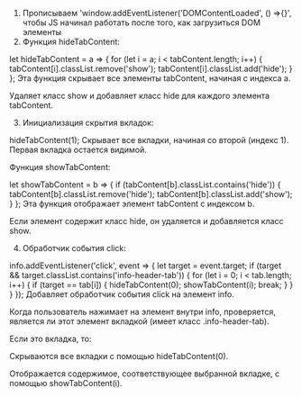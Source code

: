 1) Прописываем 'window.addEventListener('DOMContentLoaded', () =>{}', чтобы JS начинал работать после того, как загрузиться DOM элементы
2) Функция hideTabContent:

let hideTabContent = a => {
    for (let i = a; i < tabContent.length; i++) {
        tabContent[i].classList.remove('show');
        tabContent[i].classList.add('hide');
    }
};
Эта функция скрывает все элементы tabContent, начиная с индекса a.

Удаляет класс show и добавляет класс hide для каждого элемента tabContent.

3) Инициализация скрытия вкладок:

hideTabContent(1);
Скрывает все вкладки, начиная со второй (индекс 1). Первая вкладка остается видимой.

Функция showTabContent:

let showTabContent = b => {
    if (tabContent[b].classList.contains('hide')) {
        tabContent[b].classList.remove('hide');
        tabContent[b].classList.add('show');
    }
};
Эта функция отображает элемент tabContent с индексом b.

Если элемент содержит класс hide, он удаляется и добавляется класс show.

4) Обработчик события click:

info.addEventListener('click', event => {
    let target = event.target;
    if (target && target.classList.contains('info-header-tab')) {
        for (let i = 0; i < tab.length; i++) {
            if (target == tab[i]) {
                hideTabContent(0);
                showTabContent(i);
                break;
            }
        }
    }
});
Добавляет обработчик события click на элемент info.

Когда пользователь нажимает на элемент внутри info, проверяется, является ли этот элемент вкладкой (имеет класс .info-header-tab).

Если это вкладка, то:

Скрываются все вкладки с помощью hideTabContent(0).

Отображается содержимое, соответствующее выбранной вкладке, с помощью showTabContent(i).
